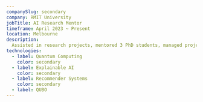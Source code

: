 ```yaml
---
companySlug: secondary
company: RMIT University
jobTitle: AI Research Mentor
timeframe: April 2023 ~ Present
location: Melbourne
description: 
  Assisted in research projects, mentored 3 PhD students, managed project timelines, conducted data analysis using Python and TensorFlow, provided administrative support, presented findings, and contributed to problem-solving.
technologies: 
  - label: Quantum Computing
    color: secondary
  - label: Explainable AI
    color: secondary
  - label: Recommender Systems
    color: secondary
  - label: QUBO
---
```



